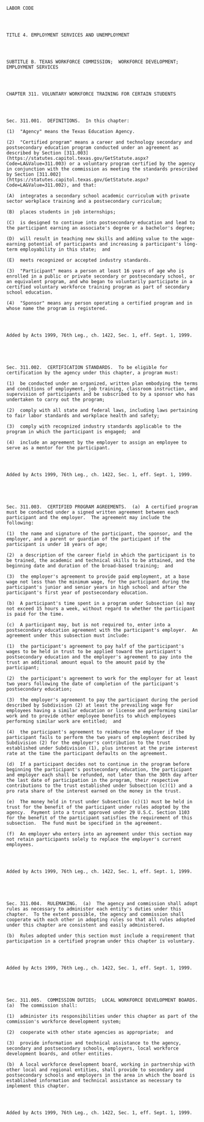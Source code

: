 ﻿
    
    
    	
    					
    
    
    LABOR CODE
    
      
    
    
    TITLE 4. EMPLOYMENT SERVICES AND UNEMPLOYMENT
    
      
    
    
    SUBTITLE B. TEXAS WORKFORCE COMMISSION;  WORKFORCE DEVELOPMENT;  EMPLOYMENT SERVICES
    
      
    
    
    CHAPTER 311. VOLUNTARY WORKFORCE TRAINING FOR CERTAIN STUDENTS
    
      
    
    
    Sec. 311.001.  DEFINITIONS.  In this chapter:
    
    (1)  "Agency" means the Texas Education Agency.
    
    (2)  "Certified program" means a career and technology secondary and postsecondary education program conducted under an agreement as described by Section [311.003](https://statutes.capitol.texas.gov/GetStatute.aspx?Code=LA&Value=311.003) or a voluntary program certified by the agency in conjunction with the commission as meeting the standards prescribed by Section [311.002](https://statutes.capitol.texas.gov/GetStatute.aspx?Code=LA&Value=311.002), and that:
    
    (A)  integrates a secondary school academic curriculum with private sector workplace training and a postsecondary curriculum;
    
    (B)  places students in job internships;
    
    (C)  is designed to continue into postsecondary education and lead to the participant earning an associate's degree or a bachelor's degree;
    
    (D)  will result in teaching new skills and adding value to the wage-earning potential of participants and increasing a participant's long-term employability in this state;  and
    
    (E)  meets recognized or accepted industry standards.
    
    (3)  "Participant" means a person at least 16 years of age who is enrolled in a public or private secondary or postsecondary school, or an equivalent program, and who began to voluntarily participate in a certified voluntary workforce training program as part of secondary school education.
    
    (4)  "Sponsor" means any person operating a certified program and in whose name the program is registered.
    
    
    
    
    Added by Acts 1999, 76th Leg., ch. 1422, Sec. 1, eff. Sept. 1, 1999.
    
    
    
    
    
    Sec. 311.002.  CERTIFICATION STANDARDS.  To be eligible for certification by the agency under this chapter, a program must:
    
    (1)  be conducted under an organized, written plan embodying the terms and conditions of employment, job training, classroom instruction, and supervision of participants and be subscribed to by a sponsor who has undertaken to carry out the program;
    
    (2)  comply with all state and federal laws, including laws pertaining to fair labor standards and workplace health and safety;
    
    (3)  comply with recognized industry standards applicable to the program in which the participant is engaged;  and
    
    (4)  include an agreement by the employer to assign an employee to serve as a mentor for the participant.
    
    
    
    
    Added by Acts 1999, 76th Leg., ch. 1422, Sec. 1, eff. Sept. 1, 1999.
    
    
    
    
    
    Sec. 311.003.  CERTIFIED PROGRAM AGREEMENTS.  (a)  A certified program must be conducted under a signed written agreement between each participant and the employer.  The agreement may include the following:
    
    (1)  the name and signature of the participant, the sponsor, and the employer, and a parent or guardian of the participant if the participant is under 18 years of age;
    
    (2)  a description of the career field in which the participant is to be trained, the academic and technical skills to be attained, and the beginning date and duration of the broad-based training;  and
    
    (3)  the employer's agreement to provide paid employment, at a base wage not less than the minimum wage, for the participant during the participant's junior and senior years in high school and after the participant's first year of postsecondary education.
    
    (b)  A participant's time spent in a program under Subsection (a) may not exceed 15 hours a week, without regard to whether the participant is paid for the time.
    
    (c)  A participant may, but is not required to, enter into a postsecondary education agreement with the participant's employer.  An agreement under this subsection must include:
    
    (1)  the participant's agreement to pay half of the participant's wages to be held in trust to be applied toward the participant's postsecondary education and the employer's agreement to pay into the trust an additional amount equal to the amount paid by the participant;
    
    (2)  the participant's agreement to work for the employer for at least two years following the date of completion of the participant's postsecondary education;
    
    (3)  the employer's agreement to pay the participant during the period described by Subdivision (2) at least the prevailing wage for employees having a similar education or license and performing similar work and to provide other employee benefits to which employees performing similar work are entitled;  and
    
    (4)  the participant's agreement to reimburse the employer if the participant fails to perform the two years of employment described by Subdivision (2) for the employer's contribution to the trust established under Subdivision (1), plus interest at the prime interest rate at the time the participant defaults on the agreement.
    
    (d)  If a participant decides not to continue in the program before beginning the participant's postsecondary education, the participant and employer each shall be refunded, not later than the 30th day after the last date of participation in the program, their respective contributions to the trust established under Subsection (c)(1) and a pro rata share of the interest earned on the money in the trust.
    
    (e)  The money held in trust under Subsection (c)(1) must be held in trust for the benefit of the participant under rules adopted by the agency.  Payment into a trust approved under 29 U.S.C. Section 1103 for the benefit of the participant satisfies the requirement of this subsection.  The fund must be specified in the agreement.
    
    (f)  An employer who enters into an agreement under this section may not retain participants solely to replace the employer's current employees.
    
    
    
    
    Added by Acts 1999, 76th Leg., ch. 1422, Sec. 1, eff. Sept. 1, 1999.
    
    
    
    
    
    Sec. 311.004.  RULEMAKING.  (a)  The agency and commission shall adopt rules as necessary to administer each entity's duties under this chapter.  To the extent possible, the agency and commission shall cooperate with each other in adopting rules so that all rules adopted under this chapter are consistent and easily administered.
    
    (b)  Rules adopted under this section must include a requirement that participation in a certified program under this chapter is voluntary.
    
    
    
    
    Added by Acts 1999, 76th Leg., ch. 1422, Sec. 1, eff. Sept. 1, 1999.
    
    
    
    
    
    Sec. 311.005.  COMMISSION DUTIES;  LOCAL WORKFORCE DEVELOPMENT BOARDS.  (a)  The commission shall:
    
    (1)  administer its responsibilities under this chapter as part of the commission's workforce development system;
    
    (2)  cooperate with other state agencies as appropriate;  and
    
    (3)  provide information and technical assistance to the agency, secondary and postsecondary schools, employers, local workforce development boards, and other entities.
    
    (b)  A local workforce development board, working in partnership with other local and regional entities, shall provide to secondary and postsecondary schools and employers in the area in which the board is established information and technical assistance as necessary to implement this chapter.
    
    
    
    
    Added by Acts 1999, 76th Leg., ch. 1422, Sec. 1, eff. Sept. 1, 1999.
    
    
    
    
    				
